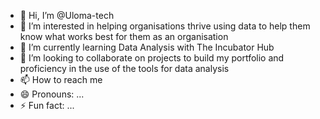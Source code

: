 - 👋 Hi, I’m @Uloma-tech
- 👀 I’m interested in helping organisations thrive using data to help them know what works best for them as an organisation
- 🌱 I’m currently learning Data Analysis with The Incubator Hub
- 💞️ I’m looking to collaborate on projects to build my portfolio and proficiency in the use of the tools for data analysis
- 📫 How to reach me 
- 😄 Pronouns: ...
- ⚡ Fun fact: ...

<!---
Uloma-tech/Uloma-tech is a ✨ special ✨ repository because its `README.md` (this file) appears on your GitHub profile.
You can click the Preview link to take a look at your changes.
--->
